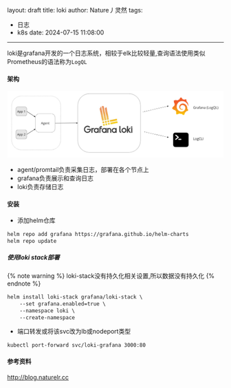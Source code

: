 layout: draft
title: loki
author: Nature丿灵然
tags:
  - 日志
  - k8s
date: 2024-07-15 11:08:00
---
loki是grafana开发的一个日志系统，相较于elk比较轻量,查询语法使用类似Prometheus的语法称为`LogQL`

<!--more-->

#### 架构

![alt text](../images/loki-1.png)

- agent/promtail负责采集日志，部署在各个节点上
- grafana负责展示和查询日志
- loki负责存储日志

#### 安装

- 添加helm仓库

```shell
helm repo add grafana https://grafana.github.io/helm-charts
helm repo update
```

##### 使用loki stack部署

{% note warning %}
loki-stack没有持久化相关设置,所以数据没有持久化
{% endnote %}

```shell
helm install loki-stack grafana/loki-stack \
    --set grafana.enabled=true \
    --namespace loki \
    --create-namespace
```

- 端口转发或将该svc改为lb或nodeport类型

```shell
kubectl port-forward svc/loki-grafana 3000:80
```

#### 参考资料

<http://blog.naturelr.cc>
